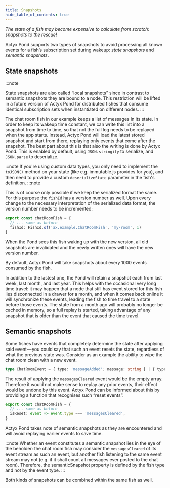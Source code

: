 ```yaml
---
title: Snapshots
hide_table_of_contents: true
---
```


_The state of a fish may become expensive to calculate from scratch: snapshots to the rescue!_

Actyx Pond supports two types of snapshots to avoid processing all known events for a fish’s subscription set during wakeup: _state snapshots_ and _semantic snapshots_.

## State snapshots

:::note

State snapshots are also called “local snapshots” since in contrast to semantic snapshots they are bound to a node. This restriction will be lifted in a future version of Actyx Pond for distributed fishes that consume identical subscription sets when instantiated on different nodes.
:::

The chat room fish in our example keeps a list of messages in its state.
In order to keep its wakeup time constant, we can write this list into a snapshot from time to time, so that not the full log needs to be replayed when the app starts.
Instead, Actyx Pond will load the latest stored snapshot and start from there, replaying only events that come after the snapshot.
The best part about this is that also the writing is done by Actyx Pond. This is enabled by default, using `JSON.stringify` to serialize, and `JSON.parse` to deserialize.

:::note
If you're using custom data types, you only need to implement the `toJSON()` method on your state (like e.g. immutable.js provides for you), and then need to provide a custom `deserializeState` parameter in the fish's definition.
:::note

This is of course only possible if we keep the serialized format the same.  For this purpose the `fishId` has a version
number as well. Upon every change to the necessary interpretation of the serialized data format, the version number
needs to be incremented:

```typescript
export const chatRoomFish = {
  // ... same as before
  fishId: FishId.of('ax.example.ChatRoomFish', 'my-room', 1)
}
```

When the Pond sees this fish waking up with the new version, all old snapshots are invalidated and the newly written ones will have the new version number.

By default, Actyx Pond will take snapshots about every 1000 events consumed by the fish.

In addition to the lastest one, the Pond will retain a snapshot each from last week, last month, and last year.
This helps with the occasional very long time travel: it may happen that a node that still has event stored for this fish lies disconnected in a drawer for a month, and when it comes back online it will synchronize these events, leading the fish to time travel to a state before those events.
The state from a month ago will probably no longer be cached in memory, so a full replay is started, taking advantage of any snapshot that is older than the event that caused the time travel.

## Semantic snapshots

Some fishes have events that completely determine the state after applying said event — you could say that such an event resets the state, regardless of what the previous state was.
Consider as an example the ability to wipe the chat room clean with a new event.

```typescript
type ChatRoomEvent = { type: 'messageAdded'; message: string } | { type: 'messagesCleared' }
```

The result of applying the `messagesCleared` event would be the empty array.
Therefore it would not make sense to replay any prior events, their effect would be undone by this event.
Actyx Pond can be informed about this by providing a function that recognises such “reset events”:

```typescript
export const chatRoomFish = {
  // ... same as before
  isReset: event => event.type === 'messagesCleared',
}
```

Actyx Pond takes note of semantic snapshots as they are encountered and will avoid replaying earlier events to save time.

:::note
Whether an event constitutes a semantic snapshot lies in the eye of the beholder: the chat room fish may consider the `messagesCleared` of its event stream as such an event, but another fish listening to the same event stream may not (e.g. if it shall count all messages ever posted to the chat room). Therefore, the semanticSnapshot property is defined by the fish type and not by the event type.
:::

Both kinds of snapshots can be combined within the same fish as well.
